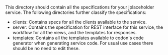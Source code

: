This directory should contain all the specifications for your jplaceholder service. The following directories further classify the specifications:

- clients: Contains specs for all the clients available to the service.
- server: Contains the specification for REST interface for this service, the workflow for all the views, and the templates for responses.
- templates: Contains all the templates available to codon's code generator when generating service code. For usual use cases there should be no need to edit these.